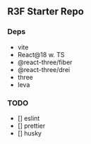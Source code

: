## R3F Starter Repo

### Deps

- vite
- React@18 w. TS
- @react-three/fiber
- @react-three/drei
- three
- leva

### TODO

- [] eslint
- [] prettier
- [] husky
